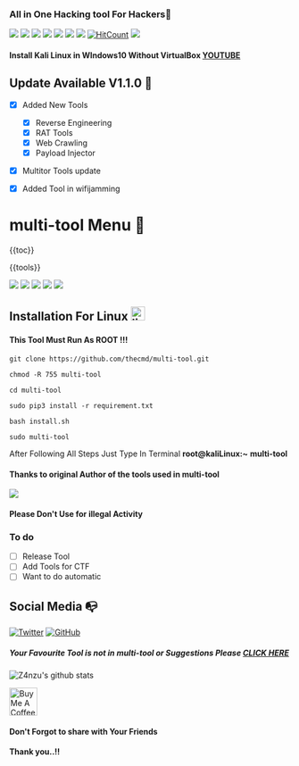### All in One Hacking tool For Hackers🥇
![](https://img.shields.io/github/license/Z4nzu/multi-tool)
![](https://img.shields.io/github/issues/Z4nzu/multi-tool)
![](https://img.shields.io/github/issues-closed/Z4nzu/multi-tool)
![](https://img.shields.io/badge/Python-3-blue)
![](https://img.shields.io/github/forks/Z4nzu/multi-tool)
![](https://img.shields.io/github/stars/Z4nzu/multi-tool)
![](https://img.shields.io/github/last-commit/Z4nzu/multi-tool)
[![HitCount](http://hits.dwyl.com/Z4nzu/multi-tool.svg)](http://hits.dwyl.com/Z4nzu/multi-tool)
![](https://img.shields.io/badge/platform-Linux%20%7C%20KaliLinux%20%7C%20ParrotOs-blue)

#### Install Kali Linux in WIndows10 Without VirtualBox [YOUTUBE](https://youtu.be/BsFhpIDcd9I)

## Update Available V1.1.0 🚀 
- [x] Added New Tools 
    - [x] Reverse Engineering
    - [x] RAT Tools
    - [x] Web Crawling 
    - [x] Payload Injector
- [x] Multitor Tools update
- [X] Added Tool in wifijamming


# multi-tool Menu 🧰
{{toc}}

{{tools}}

![](https://github.com/Z4nzu/multi-tool/blob/master/images/A00.png)
![](https://github.com/Z4nzu/multi-tool/blob/master/images/A0.png)
![](https://github.com/Z4nzu/multi-tool/blob/master/images/A1.png)
![](https://github.com/Z4nzu/multi-tool/blob/master/images/A2.png)
![](https://github.com/Z4nzu/multi-tool/blob/master/images/A4.png)

## Installation For Linux <img src="https://konpa.github.io/devicon/devicon.git/icons/linux/linux-original.svg" alt="linux" width="25" height="25"/></p><p align="center">

#### This Tool Must Run As ROOT !!!

    git clone https://github.com/thecmd/multi-tool.git
    
    chmod -R 755 multi-tool  
    
    cd multi-tool
    
    sudo pip3 install -r requirement.txt
    
    bash install.sh
    
    sudo multi-tool

 After Following All Steps Just Type In Terminal **root@kaliLinux:~** **multi-tool**

#### Thanks to original Author of the tools used in multi-tool

<img src ="https://img.shields.io/badge/Important-notice-red" />
<h4>Please Don't Use for illegal Activity</h4>

### To do 
- [ ] Release Tool 
- [ ] Add Tools for CTF
- [ ] Want to do automatic 

## Social Media :mailbox_with_no_mail:
[![Twitter](https://img.shields.io/twitter/url?color=%231DA1F2&label=follow&logo=twitter&logoColor=%231DA1F2&style=flat-square&url=https%3A%2F%2Fwww.reddit.com%2Fuser%2FFatChicken277)](https://twitter.com/_Zinzu07)
[![GitHub](https://img.shields.io/badge/-GitHub-181717?style=flat-square&logo=github&link=https://github.com/Z4nzu/)](https://github.com/Z4nzu/)
##### Your Favourite Tool is not in multi-tool or Suggestions Please [CLICK HERE](https://forms.gle/b235JoCKyUq5iM3t8)
![Z4nzu's github stats](https://github-readme-stats.vercel.app/api?username=Z4nzu&show_icons=true&title_color=fff&icon_color=79ff97&text_color=9f9f9f&bg_color=151515)

<a href="https://www.buymeacoffee.com/Zinzu" target="_blank"><img src="https://cdn.buymeacoffee.com/buttons/arial-yellow.png" alt="Buy Me A Coffee" style="height: 50px !important;width: 50px !important;"></a>

#### Don't Forgot to share with Your Friends 
#### Thank you..!!

